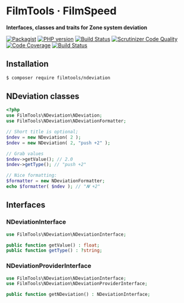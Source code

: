 # FilmTools · FilmSpeed

**Interfaces, classes and traits for Zone system deviation**

[![Packagist](https://img.shields.io/packagist/v/filmtools/ndeviation.svg?style=flat)](https://packagist.org/packages/filmtools/ndeviation)
[![PHP version](https://img.shields.io/packagist/php-v/filmtools/ndeviation.svg)](https://packagist.org/packages/filmtools/ndeviation)
[![Build Status](https://img.shields.io/travis/filmtools/ndeviation.svg?label=Travis%20CI)](https://travis-ci.org/filmtools/ndeviation)
[![Scrutinizer Code Quality](https://scrutinizer-ci.com/g/filmtools/ndeviation/badges/quality-score.png?b=master)](https://scrutinizer-ci.com/g/filmtools/ndeviation/?branch=master)
[![Code Coverage](https://scrutinizer-ci.com/g/filmtools/ndeviation/badges/coverage.png?b=master)](https://scrutinizer-ci.com/g/filmtools/ndeviation/?branch=master)
[![Build Status](https://scrutinizer-ci.com/g/filmtools/ndeviation/badges/build.png?b=master)](https://scrutinizer-ci.com/g/filmtools/ndeviation/build-status/master)

## Installation

```bash
$ composer require filmtools/ndeviation
```



## NDeviation classes

```php
<?php
use FilmTools\NDeviation\NDeviation;
use FilmTools\NDeviation\NDeviationFormatter;

// Short title is optional;
$ndev = new NDeviation( 2 );
$ndev = new NDeviation( 2, "push +2" );

// Grab values
$ndev->getValue(); // 2.0
$ndev->getType(); // "push +2"

// Nice formatting:
$formatter = new NDeviationFormatter;
echo $formatter( $ndev ); // "𝑵 +2"
```



## Interfaces


### NDeviationInterface

```php
use FilmTools\NDeviation\NDeviationInterface;

public function getValue() : float;
public function getType() : ?string;
```

### NDeviationProviderInterface

```php
use FilmTools\NDeviation\NDeviationInterface;
use FilmTools\NDeviation\NDeviationProviderInterface;

public function getNDeviation() : NDeviationInterface;
```


